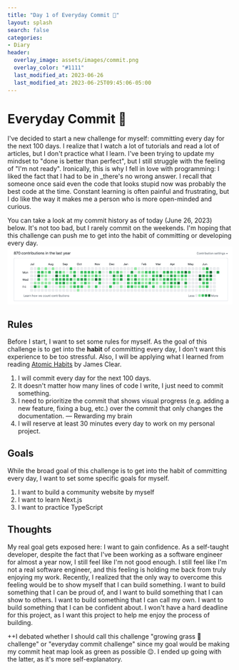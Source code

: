 ```yaml
---
title: "Day 1 of Everyday Commit 📖"
layout: splash
search: false
categories:
- Diary
header:
  overlay_image: assets/images/commit.png
  overlay_color: "#1111"
  last_modified_at: 2023-06-26
  last_modified_at: 2023-06-25T09:45:06-05:00
---
```

# Everyday Commit 📖

I've decided to start a new challenge for myself: committing every day for the next 100 days. I realize that I watch a lot of tutorials and read a lot of articles, but I don't practice what I learn. I've been trying to update my mindset to "done is better than perfect", but I still struggle with the feeling of "I'm not ready". Ironically, this is why I fell in love with programming: I liked the fact that I had to be in _there's no wrong answer. I recall that someone once said even the code that looks stupid now was probably the best code at the time. Constant learning is often painful and frustrating, but I do like the way it makes me a person who is more open-minded and curious.

You can take a look at my commit history as of today (June 26, 2023) below. It's not too bad, but I rarely commit on the weekends. I'm hoping that this challenge can push me to get into the habit of committing or developing every day.
![commitHistory.png](/assets/images/commitHistory.png)

## Rules
Before I start, I want to set some rules for myself. As the goal of this challenge is to get into the **habit** of committing every day, I don't want this experience to be too stressful. Also, I will be applying what I learned from reading [Atomic Habits](https://jamesclear.com/atomic-habits) by James Clear.

1. I will commit every day for the next 100 days.
2. It doesn't matter how many lines of code I write, I just need to commit something.
3. I need to prioritize the commit that shows visual progress (e.g. adding a new feature, fixing a bug, etc.) over the commit that only changes the documentation. — Rewarding my brain
4. I will reserve at least 30 minutes every day to work on my personal project.

## Goals
While the broad goal of this challenge is to get into the habit of committing every day, I want to set some specific goals for myself.
1. I want to build a community website by myself
2. I want to learn Next.js
3. I want to practice TypeScript

## Thoughts
My real goal gets exposed here: I want to gain confidence. As a self-taught developer, despite the fact that I've been working as a software engineer for almost a year now, I still feel like I'm not good enough. I still feel like I'm not a real software engineer, and this feeling is holding me back from truly enjoying my work. Recently, I realized that the only way to overcome this feeling would be to show myself that I can build something. I want to build something that I can be proud of, and I want to build something that I can show to others. I want to build something that I can call my own. I want to build something that I can be confident about. I won't have a hard deadline for this project, as I want this project to help me enjoy the process of building.


++I debated whether I should call this challenge "growing grass 🌱challenge" or "everyday commit challenge" since my goal would be making my commit heat map look as green as possible 😌. I ended up going with the latter, as it's more self-explanatory.
